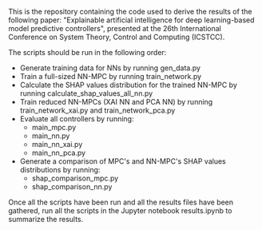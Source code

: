 This is the repository containing the code used to derive the results of the following paper: 
"Explainable artificial intelligence for deep learning-based model predictive controllers", presented at the 26th International Conference on System Theory, Control and Computing (ICSTCC).

The scripts should be run in the following order:
- Generate training data for NNs by running gen_data.py
- Train a full-sized NN-MPC by running train_network.py
- Calculate the SHAP values distribution for the trained NN-MPC by running calculate_shap_values_all_nn.py
- Train reduced NN-MPCs (XAI NN and PCA NN) by running train_network_xai.py and train_network_pca.py
- Evaluate all controllers by running:
    - main_mpc.py
    - main_nn.py
    - main_nn_xai.py
    - main_nn_pca.py
- Generate a comparison of MPC's and NN-MPC's SHAP values distributions by running:
    - shap_comparison_mpc.py
    - shap_comparison_nn.py
    
Once all the scripts have been run and all the results files have been gathered, run all the scripts in the Jupyter notebook results.ipynb to summarize the results.